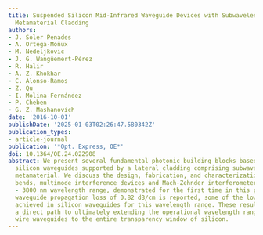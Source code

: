 ```yaml
---
title: Suspended Silicon Mid-Infrared Waveguide Devices with Subwavelength Grating
  Metamaterial Cladding
authors:
- J. Soler Penades
- A. Ortega-Moñux
- M. Nedeljkovic
- J. G. Wangüemert-Pérez
- R. Halir
- A. Z. Khokhar
- C. Alonso-Ramos
- Z. Qu
- I. Molina-Fernández
- P. Cheben
- G. Z. Mashanovich
date: '2016-10-01'
publishDate: '2025-01-03T02:26:47.580342Z'
publication_types:
- article-journal
publication: '*Opt. Express, OE*'
doi: 10.1364/OE.24.022908
abstract: We present several fundamental photonic building blocks based on suspended
  silicon waveguides supported by a lateral cladding comprising subwavelength grating
  metamaterial. We discuss the design, fabrication, and characterization of waveguide
  bends, multimode interference devices and Mach-Zehnder interferometers for the 3715
  - 3800 nm wavelength range, demonstrated for the first time in this platform. The
  waveguide propagation loss of 0.82 dB/cm is reported, some of the lowest loss yet
  achieved in silicon waveguides for this wavelength range. These results establish
  a direct path to ultimately extending the operational wavelength range of silicon
  wire waveguides to the entire transparency window of silicon.
---
```

